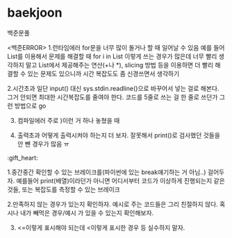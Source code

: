 # baekjoon
백준문풀

<백준ERROR>
1.런타임에러
  for문을 너무 많이 돌거나 할 때 일어날 수 있음
  예를 들어 List를 이용해서 문제를 해결할 때 for i in List 이렇게 쓰는 경우가 많은데
  너무 빨리 생각하지 말고 List에서 제공해주는 연산(+나 *), slicing 방법 등을 이용하면 더 빨리 해결할 수 있는 문제도 있으니까
  시간 복잡도도 좀 신경쓰면서 생각하기

2.시간초과
  일단 input() 대신 sys.stdin.readline()으로 바꾸어서 넣는 걸로 해본다.
  그거 안되면 최대한 시간복잡도를 줄여야 한다. 코드를 5줄로 쓰는 걸 한 줄로 쓰던가 그런 방법으로 go

3. 컴파일에러
  주로 )이런 거 하나 놓쳤을 때
 
4. 출력초과
  어떻게 출력시켜야 하는지 더 보자. 잘못해서 print()로 검사했던 것들을 안 뺀 경우가 많음 ㅠ

<Tip>
:gift_heart:
 
1.중간중간 확인할 수 있는 브레이크를(파이썬에 있는 break얘기하는 거 아님..) 걸어두자.
  예를들어 print(배열)이라던가 아니면 어디서부터 코드가 이상하게 진행되는지 같은 것들, 또는 복잡도를 측정할 수 있는 브레이크

2.만족하지 않는 경우가 있는지 확인하자.
  예시로 주는 코드들은 그리 친절하지 않다. 혹시나 내가 빼먹은 경우/예시 가 있을 수 있는지 확인해보자.
 
3. <=이렇게 표시해야 되는데 <이렇게 표시한 경우 등 실수하지 말자.
